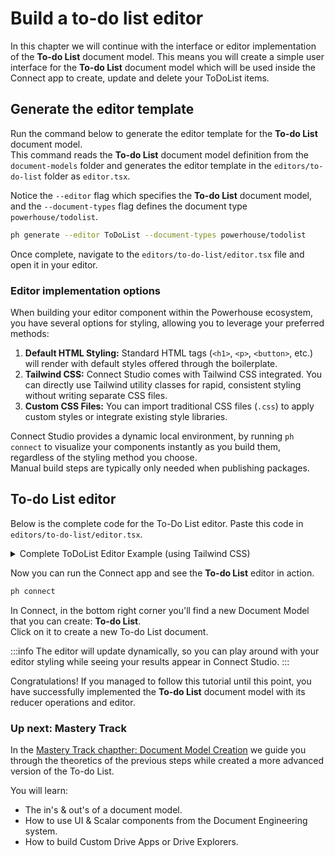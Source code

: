 # Build a to-do list editor

In this chapter we will continue with the interface or editor implementation of the **To-do List** document model. This means you will create a simple user interface for the **To-do List** document model which will be used inside the Connect app to create, update and delete your ToDoList items.

## Generate the editor template

Run the command below to generate the editor template for the **To-do List** document model.  
This command reads the **To-do List** document model definition from the `document-models` folder and generates the editor template in the `editors/to-do-list` folder as `editor.tsx`.

Notice the `--editor` flag which specifies the **To-do List** document model, and the `--document-types` flag defines the document type `powerhouse/todolist`.

```bash
ph generate --editor ToDoList --document-types powerhouse/todolist
```

Once complete, navigate to the `editors/to-do-list/editor.tsx` file and open it in your editor.

### Editor implementation options

When building your editor component within the Powerhouse ecosystem, you have several options for styling, allowing you to leverage your preferred methods:

1.  **Default HTML Styling:** Standard HTML tags (`<h1>`, `<p>`, `<button>`, etc.) will render with default styles offered through the boilerplate.
2.  **Tailwind CSS:** Connect Studio comes with Tailwind CSS integrated. You can directly use Tailwind utility classes for rapid, consistent styling without writing separate CSS files.
3.  **Custom CSS Files:** You can import traditional CSS files (`.css`) to apply custom styles or integrate existing style libraries.

Connect Studio provides a dynamic local environment, by running `ph connect` to visualize your components instantly as you build them, regardless of the styling method you choose.  
Manual build steps are typically only needed when publishing packages.

## To-do List editor

Below is the complete code for the To-Do List editor. Paste this code in `editors/to-do-list/editor.tsx`.

<details>
<summary>Complete ToDoList Editor Example (using Tailwind CSS)</summary>

```typescript
import { EditorProps } from 'document-model';
import {
    ToDoListState,
    ToDoListAction,
    ToDoListLocalState,
    ToDoItem,
    actions,
    ToDoListDocument,
} from '../../document-models/to-do-list/index.js';
import { useState } from 'react';

// EditorProps is a generic type that provides the document and a dispatch function.
// The dispatch function is used to send actions to the document's reducer to update the state.
export type IProps = EditorProps<ToDoListDocument>;

export default function Editor(props: IProps) {
    // Destructure document and dispatch from props.
    const { document, dispatch } = props;
    // Get the global state from the document. This state is shared across all editors of this document.
    const {
        state: { global: state },
    } = document;

    // React's useState hook is used for local component state.
    // This state is not shared with other components.
    // `todoItem` stores the text of the new to-do item being added.
    const [todoItem, setTodoItem] = useState('');
    // `editingItemId` stores the ID of the item currently being edited.
    const [editingItemId, setEditingItemId] = useState<string | null>(null);
    // `editedText` stores the text of the item while it's being edited.
    const [editedText, setEditedText] = useState('');

    return (
        <div className="p-4 font-sans max-w-lg mx-auto">
            <h1 className="text-2xl font-bold mb-4 text-center">To-do List</h1>
            <div className="w-96 mx-auto">
                <div className="flex mb-4">
                    <input
                        className="border border-gray-300 p-2 rounded-l-md flex-grow"
                        placeholder="Insert task here..."
                        value={todoItem}
                        onChange={e => setTodoItem(e.target.value)}
                        onKeyDown={e => {
                            if (e.key === 'Enter') {
                                // Dispatch an action to add a new to-do item.
                                // `actions.addTodoItem` is an action creator from our document model.
                                dispatch(
                                    actions.addTodoItem({
                                        id: Math.random().toString(), // In a real app, use a more robust ID generation.
                                        text: todoItem,
                                    })
                                );
                                setTodoItem('');
                            }
                        }}
                    />
                    <button
                        className="bg-blue-500 hover:bg-blue-600 text-white p-2 rounded-r-md"
                        onClick={() => {
                            // Also add item on button click.
                            dispatch(
                                actions.addTodoItem({
                                    id: Math.random().toString(),
                                    text: todoItem,
                                })
                            );
                            setTodoItem('');
                        }}
                    >
                        Add
                    </button>
                </div>
                <ul className="list-none p-0">
                    {/* Map over the items in the global state to render each to-do item. */}
                    {state.items.map((item: ToDoItem) => (
                        <li
                            key={item.id}
                            className="flex items-center p-2 relative border-b border-gray-200"
                        >
                            <input
                                type="checkbox"
                                checked={item.checked}
                                className="mr-3"
                                onChange={() => {
                                    // Dispatch an action to update the checked status of an item.
                                    dispatch(
                                        actions.updateTodoItem({
                                            id: item.id,
                                            checked: !item.checked,
                                        })
                                    );
                                }}
                            />
                            {/* Conditional rendering: show an input field if the item is being edited, otherwise show the text. */}
                            {editingItemId === item.id ? (
                                <input
                                    value={editedText}
                                    onChange={e =>
                                        setEditedText(e.target.value)
                                    }
                                    onKeyDown={e => {
                                        if (e.key === 'Enter') {
                                            // Dispatch an action to update the item's text.
                                            dispatch(
                                                actions.updateTodoItem({
                                                    id: item.id,
                                                    text: editedText,
                                                })
                                            );
                                            // Exit editing mode.
                                            setEditingItemId(null);
                                        }
                                    }}
                                    className="flex-grow"
                                    autoFocus // Automatically focus the input when it appears.
                                />
                            ) : (
                                <div className="flex items-center flex-grow gap-1">
                                    <span
                                        onClick={() => {
                                            // Enter editing mode when the text is clicked.
                                            setEditingItemId(item.id);
                                            setEditedText(item.text);
                                        }}
                                        className={`cursor-pointer ${
                                            item.checked
                                                ? 'line-through text-gray-500'
                                                : ''
                                        }`}
                                    >
                                        {item.text}
                                    </span>
                                    <span
                                        onClick={() =>
                                            dispatch(
                                                actions.deleteTodoItem({
                                                    id: item.id,
                                                })
                                            )
                                        }
                                        className="text-gray-400 cursor-pointer opacity-40 transition-all duration-200 text-base font-bold inline-flex items-center pl-1 hover:opacity-100 hover:text-red-500"
                                    >
                                        ×
                                    </span>
                                </div>
                            )}
                        </li>
                    ))}
                </ul>
            </div>
        </div>
    );
}
```

</details>

Now you can run the Connect app and see the **To-do List** editor in action.

```bash
ph connect
```

In Connect, in the bottom right corner you'll find a new Document Model that you can create: **To-do List**.  
Click on it to create a new To-do List document.

:::info
The editor will update dynamically, so you can play around with your editor styling while seeing your results appear in Connect Studio.
:::

Congratulations!
If you managed to follow this tutorial until this point, you have successfully implemented the **To-do List** document model with its reducer operations and editor.

### Up next: Mastery Track

In the [Mastery Track chapther: Document Model Creation](/academy/MasteryTrack/DocumentModelCreation/WhatIsADocumentModel) we guide you through the theoretics of the previous steps while created a more advanced version of the To-do List.

You will learn:

- The in's & out's of a document model.
- How to use UI & Scalar components from the Document Engineering system.
- How to build Custom Drive Apps or Drive Explorers.
